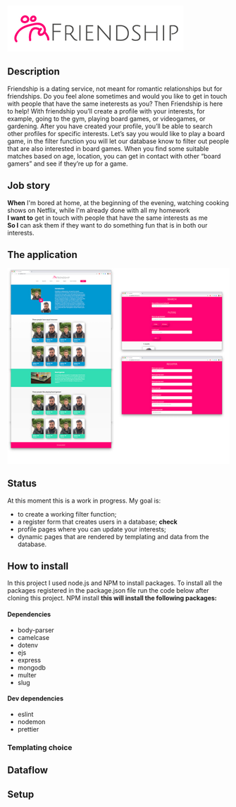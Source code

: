 ![logo friendship](https://raw.githubusercontent.com/NathanNeelis/Project-Tech/master/Styleguide/guide/Friendship_logo-full-RGB.jpg)

## Description
Friendship is a dating service, not meant for romantic relationships but for friendships. Do you feel alone sometimes and would you like to get in touch with people that have the same ineterests as you? Then Friendship is here to help! With friendship you’ll create a profile with your interests, for example, going to the gym, playing board games, or videogames, or gardening. After you have created your profile, you’ll be able to search other profiles for specific interests. Let’s say you would like to play a board game, in the filter function you will let our database know to filter out people that are also interested in board games. When you find some suitable matches based on age, location, you can get in contact with other “board gamers” and see if they’re up for a game.


## Job story
**When** I'm bored at home, at the beginning of the evening, watching cooking shows on Netflix, while I'm already done with all my homework  
**I want to** get in touch with people that have the same interests as me  
**So I** can ask them if they want to do something fun that is in both our interests. 

## The application
![Screenshots of early app version](https://github.com/NathanNeelis/Project-Tech/blob/master/Styleguide/app/app.jpg)

## Status
At this moment this is a work in progress. 
My goal is:  
* to create a working filter function;  
* a register form that creates users in a database; **check**  
* profile pages where you can update your interests;  
* dynamic pages that are rendered by templating and data from the database.  

## How to install
In this project I used node.js and NPM to install packages. 
To install all the packages registered in the package.json file run the code below after cloning this project.
    NPM install 
**this will install the following packages:**
#### Dependencies
* body-parser 
* camelcase
* dotenv
* ejs
* express
* mongodb
* multer
* slug

#### Dev dependencies
* eslint
* nodemon
* prettier

### Templating choice


## Dataflow


## Setup



